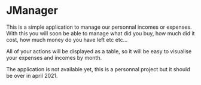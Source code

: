 # JManager

                                                                     
This is a simple application to manage our personnal incomes or expenses. 
With this you will soon be able to manage what did you buy, how much did it cost, how much money do you have left etc etc...

All of your actions will be displayed as a table, so it will be easy to visualise your expenses and incomes by month.

The application is not available yet, this is a personnal project but it should be over in april 2021. 
